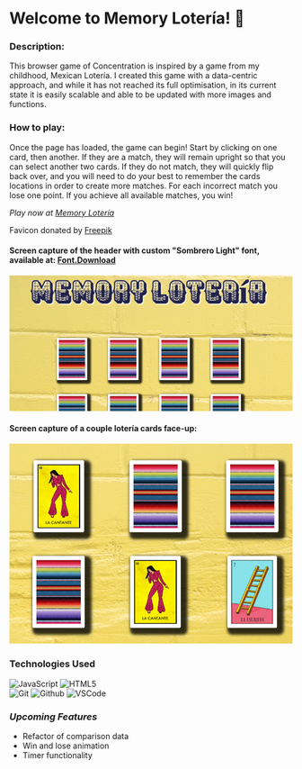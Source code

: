 # Welcome to Memory Lotería! 🎉

### **Description:**

This browser game of Concentration is inspired by a game from my childhood,
Mexican Lotería. I created this game with a data-centric approach, and while it has not reached its full
optimisation, in its current state it is easily scalable and able to be updated with more images and functions.

### **How to play:**

Once the page has loaded, the game can begin! Start by clicking on one card, then another.
If they are a match, they will remain upright so that you can select another two cards. If they do not match,
they will quickly flip back over, and you will need to do your best to remember the cards locations in order
to create more matches. For each incorrect match you lose one point. If you achieve all available matches, you win!

_*Play now at [Memory Lotería](https://sophiabanda.github.io/memory_loteria/)*_

Favicon donated by [Freepik](https://www.flaticon.com/free-icons/mexico")

#### Screen capture of the header with custom "Sombrero Light" font, available at: [Font.Download](https://font.download/font/sombrero#google_vignette)

![A screen capture of the loaded game; yellow brick background, several mexican blanket cards, bold mexican style font](/css/assets/site_screenshot.png 'Screen cap of Memory Loteria')

#### Screen capture of a couple lotería cards face-up:

![A screen capture of some of the available mexican lotería cards face up](/css/assets/cards_screencap.png 'Screen cap of Memory Loteria')

### **Technologies Used**

![JavaScript](https://img.shields.io/badge/-JavaScript-05122A?style=flat&logo=javascript)
![HTML5](https://img.shields.io/badge/-HTML5-05122A?style=flat&logo=html5)  
![Git](https://img.shields.io/badge/-Git-05122A?style=flat&logo=git)
![Github](https://img.shields.io/badge/-GitHub-05122A?style=flat&logo=github)
![VSCode](https://img.shields.io/badge/-VS_Code-05122A?style=flat&logo=visualstudio)

### _*Upcoming Features*_

- Refactor of comparison data
- Win and lose animation
- Timer functionality
